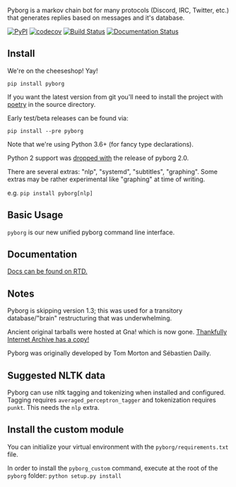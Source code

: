 ﻿Pyborg is a markov chain bot for many protocols (Discord, IRC, Twitter, etc.) that generates replies based on messages and it's database.

[![PyPI](https://img.shields.io/pypi/v/pyborg)](https://pypi.org/project/pyborg/)
[![codecov](https://codecov.io/gh/jrabbit/pyborg-1up/branch/dev/graph/badge.svg)](https://codecov.io/gh/jrabbit/pyborg-1up)
[![Build Status](https://travis-ci.com/jrabbit/pyborg-1up.svg?branch=dev)](https://travis-ci.com/jrabbit/pyborg-1up)
[![Documentation Status](https://readthedocs.org/projects/pyborg/badge/?version=latest)](https://pyborg.readthedocs.io/en/latest/?badge=latest)

Install
--------
We're on the cheeseshop! Yay!

`pip install pyborg`

If you want the latest version from git you'll need to install the project with [poetry](https://python-poetry.org/docs/) in the source directory.

Early test/beta releases can be found via:

`pip install --pre pyborg`


Note that we're using Python 3.6+ (for fancy type declarations).

Python 2 support was [dropped with](https://pythonclock.org/) the release of pyborg 2.0.


There are several extras: "nlp", "systemd", "subtitles", "graphing". Some extras may be rather experimental like "graphing" at time of writing.

e.g. `pip install pyborg[nlp]`


Basic Usage
-----------

`pyborg` is our new unified pyborg command line interface.


Documentation
-------------

[Docs can be found on RTD.](http://pyborg.readthedocs.io/en/latest/)


Notes
-----

Pyborg is skipping version 1.3; this was used for a transitory database/"brain" restructuring that was underwhelming. 

Ancient original tarballs were hosted at Gna! which is now gone. [Thankfully Internet Archive has a copy!](https://web.archive.org/web/20170225141934/http://download.gna.org/pyborg/) 

Pyborg was originally developed by Tom Morton and Sébastien Dailly.


Suggested NLTK data
-------------------

Pyborg can use nltk tagging and tokenizing when installed and configured. Tagging requires `averaged_perceptron_tagger` and tokenization requires `punkt`. This needs the `nlp` extra.


Install the custom module
-------------

You can initialize your virtual environment with the `pyborg/requirements.txt` file.

In order to install the `pyborg_custom` command, execute at the root of the `pyborg` folder:
`python setup.py install`
